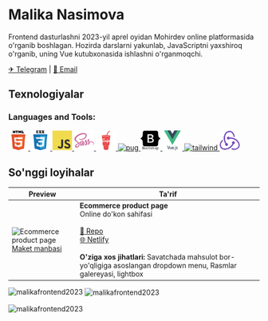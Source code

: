 # Malika Nasimova

Frontend dasturlashni 2023-yil aprel oyidan Mohirdev online platformasida o'rganib boshlagan. Hozirda darslarni yakunlab, JavaScriptni yaxshiroq o'rganib, uning Vue kutubxonasida ishlashni o'rganmoqchi. 

[ ✈ Telegram](https://t.me/MFDasturchi) | [ 📧 Email](mailto:malikanasimova01@gmail.com)

## Texnologiyalar
<h3 align="left">Languages and Tools:</h3>
<p align="left">
  <a href="https://www.w3.org/html/" target="_blank" rel="noreferrer">
    <img src="https://raw.githubusercontent.com/devicons/devicon/master/icons/html5/html5-original-wordmark.svg" alt="html5" width="40" height="40"/>
  </a>
  <a href="https://www.w3schools.com/css/" target="_blank" rel="noreferrer">
    <img src="https://raw.githubusercontent.com/devicons/devicon/master/icons/css3/css3-original-wordmark.svg" alt="css3" width="40" height="40"/>
  </a>
  <a href="https://developer.mozilla.org/en-US/docs/Web/JavaScript" target="_blank" rel="noreferrer">
    <img src="https://raw.githubusercontent.com/devicons/devicon/master/icons/javascript/javascript-original.svg" alt="javascript" width="40" height="40"/>
  </a>
  <a href="https://sass-lang.com" target="_blank" rel="noreferrer">
    <img src="https://raw.githubusercontent.com/devicons/devicon/master/icons/sass/sass-original.svg" alt="sass" width="40" height="40"/>
  </a>
  <a href="https://gulpjs.com" target="_blank" rel="noreferrer">
    <img src="https://raw.githubusercontent.com/devicons/devicon/master/icons/gulp/gulp-plain.svg" alt="gulp" width="40" height="40"/>
  </a>
  <a href="https://pugjs.org" target="_blank" rel="noreferrer">
    <img src="https://cdn.worldvectorlogo.com/logos/pug.svg" alt="pug" width="40" height="40"/>
  </a>
  <a href="https://getbootstrap.com" target="_blank" rel="noreferrer">
    <img src="https://raw.githubusercontent.com/devicons/devicon/master/icons/bootstrap/bootstrap-plain-wordmark.svg" alt="bootstrap" width="40" height="40"/>
  </a>
  <a href="https://vuejs.org/" target="_blank" rel="noreferrer">
    <img src="https://raw.githubusercontent.com/devicons/devicon/master/icons/vuejs/vuejs-original-wordmark.svg" alt="vuejs" width="40" height="40"/>
  </a>
  <a href="https://tailwindcss.com/" target="_blank" rel="noreferrer">
    <img src="https://www.vectorlogo.zone/logos/tailwindcss/tailwindcss-icon.svg" alt="tailwind" width="40" height="40"/>
  </a>
  <a href="https://redux.js.org" target="_blank" rel="noreferrer">
    <img src="https://raw.githubusercontent.com/devicons/devicon/master/icons/redux/redux-original.svg" alt="redux" width="40" height="40"/>
  </a>
</p>

## So'nggi loyihalar

| Preview | Ta'rif |
|---|---|
| <img src="https://res.cloudinary.com/dz209s6jk/image/upload/f_auto,q_auto,w_700/Challenges/uehz7kwoo7gesfebbqi8.jpg" alt="Ecommerce product page" width="500" height="auto">  <br> [Maket manbasi](https://www.frontendmentor.io/challenges/ecommerce-product-page-UPsZ9MJp6) | **Ecommerce product page** <br> Online do'kon sahifasi <br><br> <a href="https://github.com/malikafrontend2023/ecommerce-product-page"> 📃 Repo </a> <br> <a href="mn-ecommerce-product-page"> 🌐 Netlify </a> <br><br> **O'ziga xos jihatlari:** Savatchada mahsulot bor-yo'qligiga asoslangan dropdown menu, Rasmlar galereyasi, lightbox | 

<p><img align="left" src="https://github-readme-stats.vercel.app/api/top-langs?username=malikafrontend2023&show_icons=true&locale=en&layout=compact" alt="malikafrontend2023" /></p>

<p>&nbsp;<img align="center" src="https://github-readme-stats.vercel.app/api?username=malikafrontend2023&show_icons=true&locale=en" alt="malikafrontend2023" /></p>

<p><img align="center" src="https://github-readme-streak-stats.herokuapp.com/?user=malikafrontend2023&" alt="malikafrontend2023" /></p>

